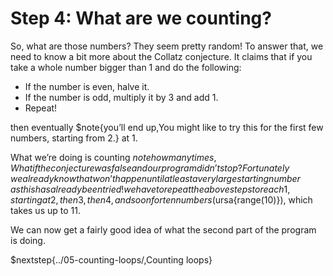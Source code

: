 # Step 4: What are we counting?

So, what are those numbers? They seem pretty random! To answer that, we need to know a bit more about the Collatz conjecture. It claims that if you take a whole number bigger than 1 and do the following:

* If the number is even, halve it.
* If the number is odd, multiply it by 3 and add 1.
* Repeat!

then eventually $note{you’ll end up,You might like to try this for the first few numbers\, starting from 2.} at 1.

What we’re doing is counting $note{how many times,What if the conjecture was false and our program didn’t stop? Fortunately\, we already know that won’t happen until at least a very large starting number\, as this has already been tried!} we have to repeat the above steps to reach 1, starting at 2, then 3, then 4, and so on for ten numbers ($ursa{range(10)}), which takes us up to 11.

We can now get a fairly good idea of what the second part of the program is doing.

$nextstep{../05-counting-loops/,Counting loops}